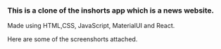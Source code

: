 ### This is a clone of the inshorts app which is a news website.

Made using HTML,CSS, JavaScript, MaterialUI and React.

Here are some of the screenshorts attached.



